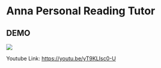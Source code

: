# Anna Personal Reading Tutor


## DEMO
[![](https://github.com/nramirez/anna/assets/1899538/138e53cf-f19d-46d8-a4a5-25d8e6ec1273)](https://youtu.be/yT9KLIsc0-U)

Youtube Link: https://youtu.be/yT9KLIsc0-U
